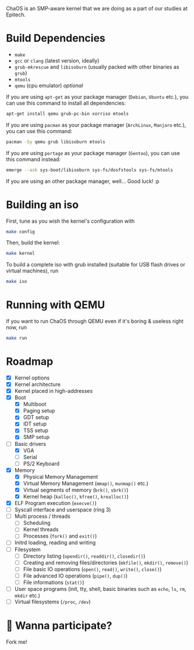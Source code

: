 ChaOS is an SMP-aware kernel that we are doing as a part of our studies at Epitech.

# Build Dependencies
* `make`
* `gcc` or `clang` (latest version, ideally)
* `grub-mkrescue` and `libisoburn` (usually packed with other binaries as `grub`)
* `mtools`
* `qemu` (cpu emulator) *optional*

If you are using `apt-get` as your package manager (`Debian`, `Ubuntu` etc.), you can use this command to install all dependencies:
```bash
apt-get install qemu grub-pc-bin xorriso mtools
```

If you are using `pacman` as your package manager (`ArchLinux`, `Manjaro` etc.), you can use this command:
```bash
pacman -Sy qemu grub libisoburn mtools
```

If you are using `portage` as your package manager (`Gentoo`), you can use this command instead:
```bash
emerge --ask sys-boot/libisoburn sys-fs/dosfstools sys-fs/mtools
```

If you are using an other package manager, well... Good luck! :p

# Building an iso

First, tune as you wish the kernel's configuration with
```bash
make config
```

Then, build the kernel:
```bash
make kernel
```

To build a complete iso with grub installed (suitable for USB flash drives or virtual machines), run
```bash
make iso
```

# Running with QEMU

If you want to run ChaOS through QEMU even if it's boring & useless right now, run
```bash
make run
```

# Roadmap

- [X] Kernel options
- [X] Kernel architecture
- [X] Kernel placed in high-addresses
- [X] Boot
  - [X] Multiboot
  - [X] Paging setup
  - [X] GDT setup
  - [X] IDT setup
  - [X] TSS setup
  - [X] SMP setup
- [ ] Basic drivers
  - [X] VGA
  - [ ] Serial
  - [ ] PS/2 Keyboard
- [X] Memory
  - [X] Physical Memory Management
  - [X] Virtual Memory Management (`mmap()`, `munmap()` etc.)
  - [X] Virtual segments of memory (`brk()`, `sbrk()`)
  - [X] Kernel heap (`kalloc()`, `kfree()`, `krealloc()`)
- [X] ELF Program execution (`execve()`)
- [ ] Syscall interface and userspace (ring 3)
- [ ] Multi process / threads
  - [ ] Scheduling
  - [ ] Kernel threads
  - [ ] Processes (`fork()` and `exit()`)
- [ ] Initrd loading, reading and writing
- [ ] Filesystem
  - [ ] Directory listing (`opendir()`, `readdir()`, `closedir()`)
  - [ ] Creating and removing files/directories (`mkfile()`, `mkdir()`, `remove()`)
  - [ ] File basic IO operations (`open()`, `read()`, `write()`, `close()`)
  - [ ] File advanced IO operations (`pipe()`, `dup()`)
  - [ ] File informations (`stat()`)
- [ ] User space programs (init, tty, shell, basic binaries such as `echo`, `ls`, `rm`, `mkdir` etc.)
- [ ] Virtual filesystems (`/proc`, `/dev`)

# :rocket: Wanna participate?

Fork me!
